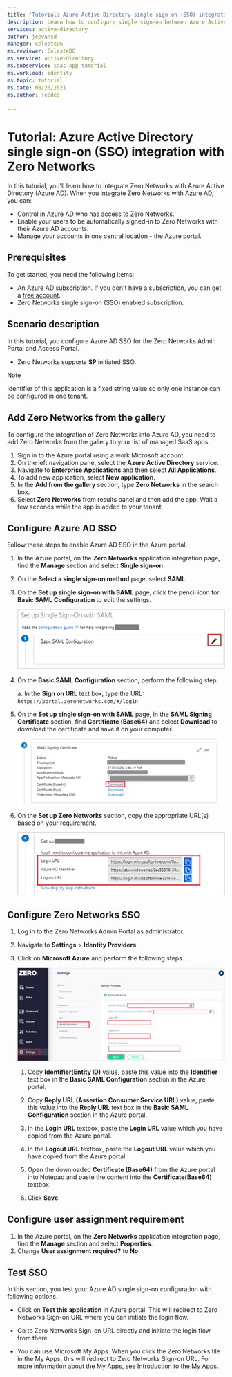 ```yaml
---
title: 'Tutorial: Azure Active Directory single sign-on (SSO) integration with Zero Networks | Microsoft Docs'
description: Learn how to configure single sign-on between Azure Active Directory and Zero Networks.
services: active-directory
author: jeevansd
manager: CelesteDG
ms.reviewer: CelesteDG
ms.service: active-directory
ms.subservice: saas-app-tutorial
ms.workload: identity
ms.topic: tutorial
ms.date: 08/26/2021
ms.author: jeedes

---
```


# Tutorial: Azure Active Directory single sign-on (SSO) integration with Zero Networks

In this tutorial, you'll learn how to integrate Zero Networks with Azure Active Directory (Azure AD). When you integrate Zero Networks with Azure AD, you can:

* Control in Azure AD who has access to Zero Networks.
* Enable your users to be automatically signed-in to Zero Networks with their Azure AD accounts.
* Manage your accounts in one central location - the Azure portal.

## Prerequisites

To get started, you need the following items:

* An Azure AD subscription. If you don't have a subscription, you can get a [free account](https://azure.microsoft.com/free/).
* Zero Networks single sign-on (SSO) enabled subscription.

## Scenario description

In this tutorial, you configure Azure AD SSO for the Zero Networks Admin Portal and Access Portal.

* Zero Networks supports **SP** initiated SSO.

> [!NOTE]
> Identifier of this application is a fixed string value so only one instance can be configured in one tenant.

## Add Zero Networks from the gallery

To configure the integration of Zero Networks into Azure AD, you need to add Zero Networks from the gallery to your list of managed SaaS apps.

1. Sign in to the Azure portal using a work Microsoft account.
1. On the left navigation pane, select the **Azure Active Directory** service.
1. Navigate to **Enterprise Applications** and then select **All Applications**.
1. To add new application, select **New application**.
1. In the **Add from the gallery** section, type **Zero Networks** in the search box.
1. Select **Zero Networks** from results panel and then add the app. Wait a few seconds while the app is added to your tenant.

## Configure Azure AD SSO

Follow these steps to enable Azure AD SSO in the Azure portal.

1. In the Azure portal, on the **Zero Networks** application integration page, find the **Manage** section and select **Single sign-on**.
1. On the **Select a single sign-on method** page, select **SAML**.
1. On the **Set up single sign-on with SAML** page, click the pencil icon for **Basic SAML Configuration** to edit the settings.

   ![Edit Basic SAML Configuration](common/edit-urls.png)

1. On the **Basic SAML Configuration** section, perform the following step.

	a. In the **Sign on URL** text box, type the URL:
    `https://portal.zeronetworks.com/#/login`

1. On the **Set up single sign-on with SAML** page, in the **SAML Signing Certificate** section,  find **Certificate (Base64)** and select **Download** to download the certificate and save it on your computer.

	![The Certificate download link](common/certificatebase64.png)

1. On the **Set up Zero Networks** section, copy the appropriate URL(s) based on your requirement.

	![Copy configuration URLs](common/copy-configuration-urls.png)

## Configure Zero Networks SSO

1. Log in to the Zero Networks Admin Portal as administrator.

1. Navigate to **Settings** > **Identity Providers**.

1. Click on **Microsoft Azure** and perform the following steps.
    
    ![Screenshot shows settings of SSO configuration.](./media/zero-networks-tutorial/settings.png "Account")

    1. Copy **Identifier(Entity ID)** value, paste this value into the **Identifier** text box in the **Basic SAML Configuration** section in the Azure portal.

    1. Copy **Reply URL (Assertion Consumer Service URL)** value, paste this value into the **Reply URL** text box in the **Basic SAML Configuration** section in the Azure portal.

    1. In the **Login URL** textbox, paste the **Login URL** value which you have copied from the Azure portal.

    1. In the **Logout URL** textbox, paste the **Logout URL** value which you have copied from the Azure portal.

    1. Open the downloaded **Certificate (Base64)** from the Azure portal into Notepad and paste the content into the **Certificate(Base64)** textbox.

    1. Click **Save**.

## Configure user assignment requirement

1. In the Azure portal, on the **Zero Networks** application integration page, find the **Manage** section and select **Properties**.
1. Change **User assignment required?** to **No**.

## Test SSO 

In this section, you test your Azure AD single sign-on configuration with following options. 

* Click on **Test this application** in Azure portal. This will redirect to Zero Networks Sign-on URL where you can initiate the login flow. 

* Go to Zero Networks Sign-on URL directly and initiate the login flow from there.

* You can use Microsoft My Apps. When you click the Zero Networks tile in the My Apps, this will redirect to Zero Networks Sign-on URL. For more information about the My Apps, see [Introduction to the My Apps](../user-help/my-apps-portal-end-user-access.md).
